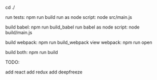 cd ./

run tests:  npm run build
run as node script:  node src/main.js

build babel: npm run build_babel
run babel as node script:  node build/main.js

build webpack: npm run build_webpack
view webpack: npm run open

build both: npm run build


TODO:

add react
add redux
add deepfreeze